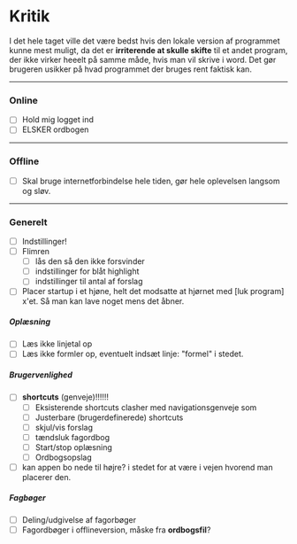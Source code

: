 # Kritik
I det hele taget ville det være bedst hvis den lokale version af programmet kunne mest muligt, da det er **irriterende at skulle skifte** til et andet program, der ikke virker heeelt på samme måde, hvis man vil skrive i word. Det gør brugeren usikker på hvad programmet der bruges rent faktisk kan. 


---

### Online
- [ ] Hold mig logget ind
- [ ] ELSKER ordbogen

---

### Offline

- [ ] Skal bruge internetforbindelse hele tiden, gør hele oplevelsen langsom og sløv.

---

### Generelt
- [ ] Indstillinger!
- [ ] Flimren
	- [ ] lås den så den ikke forsvinder
	- [ ] indstillinger for blåt highlight
	- [ ] indstillinger til antal af forslag
- [ ] Placer startup i et hjøne, helt det modsatte at hjørnet med [luk program] x'et. Så man kan lave noget mens det åbner.

##### Oplæsning
- [ ] Læs ikke linjetal op
- [ ] Læs ikke formler op, eventuelt indsæt linje: "formel" i stedet.

##### Brugervenlighed
- [ ] **shortcuts** (genveje)!!!!!!
	- [ ] Eksisterende shortcuts clasher med navigationsgenveje som 
	- [ ] Justerbare (brugerdefinerede) shortcuts
	- [ ] skjul/vis forslag
	- [ ] tændsluk fagordbog
	- [ ] Start/stop oplæsning
	- [ ] Ordbogsopslag
- [ ] kan appen bo nede til højre? i stedet for at være i vejen hvorend man placerer den.

##### Fagbøger
- [ ] Deling/udgivelse af fagorbøger
- [ ] Fagordbøger i offlineversion, måske fra **ordbogsfil**?